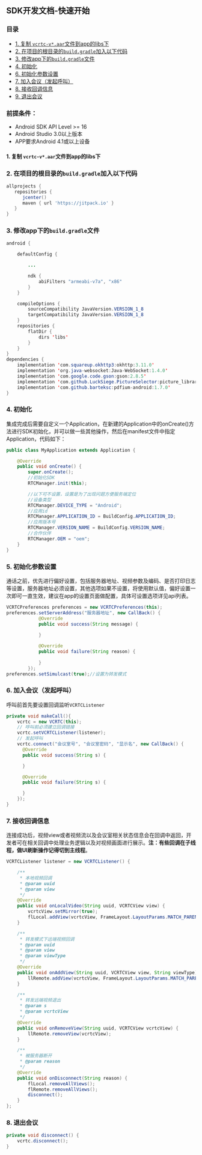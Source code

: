 ## SDK开发文档-快速开始

### 目录

 - [1. 复制 `vcrtc-v*.aar`文件到app的libs下](#1-复制-vcrtc-vaar文件到app的libs下)   
 - [2. 在项目的根目录的`build.gradle`加入以下代码](#2-在项目的根目录的buildgradle加入以下代码)        
 - [3. 修改app下的`build.gradle`文件](#3-修改app下的buildgradle文件)        
 - [4. 初始化](#4-初始化)        
 - [6. 初始化参数设置](#6-初始化参数设置)        
 - [7. 加入会议（发起呼叫）](#7-加入会议发起呼叫)        
 - [8. 接收回调信息](#8-接收回调信息)        
 - [9. 退出会议](#9-退出会议)

### 前提条件：

* Android SDK API Level >= 16
* Android Studio 3.0以上版本
* APP要求Android 4.1或以上设备

#### 1. 复制 `vcrtc-v*.aar`文件到app的libs下

### 2. 在项目的根目录的`build.gradle`加入以下代码

```gradle
allprojects {
   repositories {
      jcenter()
      maven { url 'https://jitpack.io' }
   }
}
```

### 3. 修改app下的`build.gradle`文件

```java
android {

    defaultConfig {

        ...

        ndk {
            abiFilters "armeabi-v7a", "x86"
        }
    }

    compileOptions {
        sourceCompatibility JavaVersion.VERSION_1_8
        targetCompatibility JavaVersion.VERSION_1_8
    }
    repositories {
        flatDir {
            dirs 'libs'
        }
    }
}
dependencies {
    implementation 'com.squareup.okhttp3:okhttp:3.11.0'
    implementation 'org.java-websocket:Java-WebSocket:1.4.0'
    implementation 'com.google.code.gson:gson:2.8.5'
    implementation 'com.github.LuckSiege.PictureSelector:picture_library:v2.2.3'
    implementation 'com.github.barteksc:pdfium-android:1.7.0'
}

```

### 4. 初始化

集成完成后需要自定义一个Application，在新建的Application中的onCreate()方法进行SDK初始化，并可以做一些其他操作，然后在manifest文件中指定Application，代码如下：

```java
public class MyApplication extends Application {

    @Override
    public void onCreate() {
        super.onCreate();
        //初始化SDK
        RTCManager.init(this);

        //以下可不设置，设置是为了出现问题方便服务端定位
        //设备类型
        RTCManager.DEVICE_TYPE = "Android";
        //应用id
        RTCManager.APPLICATION_ID = BuildConfig.APPLICATION_ID;  
        //应用版本号
        RTCManager.VERSION_NAME = BuildConfig.VERSION_NAME;
        //合作伙伴
        RTCManager.OEM = "oem";
    }
}
```

### 5. 初始化参数设置

通话之前，优先进行偏好设置，包括服务器地址、视频参数及编码、是否打印日志等设置，服务器地址必须设置，其他选项如果不设置，将使用默认值，偏好设置一次即可一直生效，建议在app的设置页面做配置，具体可设置选项详见api列表。

```java
VCRTCPreferences preferences = new VCRTCPreferences(this);
preferences.setServerAddress("服务器地址", new CallBack() {
            @Override
            public void success(String message) {
                
            }

            @Override
            public void failure(String reason) {
                
            }
        });
preferences.setSimulcast(true);//设置为转发模式
```

### 6. 加入会议（发起呼叫）

呼叫前首先要设置回调监听`VCRTCListener`

```java
private void makeCall(){
    vcrtc = new VCRTC(this);
    // 呼叫前必须建立回调链接
    vcrtc.setVCRTCListener(listener);
    // 发起呼叫
    vcrtc.connect("会议室号", "会议室密码", "显示名", new CallBack() {
      @Override
      public void success(String s) {

      }

      @Override
      public void failure(String s) {

      }
    });
}
```

### 7. 接收回调信息

连接成功后，视频view或者视频流以及会议室相关状态信息会在回调中返回，开发者可在相关回调中处理业务逻辑以及对视频画面进行展示。**注：有些回调在子线程，做UI刷新操作记得切到主线程**。

```java
VCRTCListener listener = new VCRTCListener() {

    /**
     * 本地视频回调
     * @param uuid
     * @param view
     */
    @Override
    public void onLocalVideo(String uuid, VCRTCView view) {
        vcrtcView.setMirror(true);
        flLocal.addView(vcrtcView, FrameLayout.LayoutParams.MATCH_PARENT, 	FrameLayout.LayoutParams.MATCH_PARENT);
    }

    /**
     * 转发模式下远端视频回调
     * @param uuid
     * @param view
     * @param viewType
     */
    @Override
    public void onAddView(String uuid, VCRTCView view, String viewType) {
        llRemote.addView(vcrtcView, FrameLayout.LayoutParams.MATCH_PARENT, FrameLayout.LayoutParams.MATCH_PARENT);
    }

    /**
     * 转发远端视频退出
     * @param s
     * @param vcrtcView
     */
    @Override
    public void onRemoveView(String uuid, VCRTCView vcrtcView) {
        llRemote.removeView(vcrtcView);
    }

    /**
     * 被服务器断开
     * @param reason
     */
    @Override
    public void onDisconnect(String reason) {
        flLocal.removeAllViews();
        flRemote.removeAllViews();
        disconnect();
    }
};
```

### 8. 退出会议

```java
private void disconnect() {
    vcrtc.disconnect();
}
```

